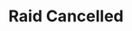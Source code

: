 ---
title: Raid Cancelled
description: Trigger for when a Twitch Raid from your channel to another channel is Cancelled
version: 0.0.36
twitchService: PubSub
variables:
  - name: raidUser
    type: string
    description: The raider's username
    value: TwitchUser123
  - name: raidUserName
    type: string
    description: The raider's login name
    value: twitchuser123
  - name: raidUserId
    type: string
    description: The raider's user id
    value: 718933593
  - name: raidUserProfileImageURL
    type: string
    description: The raider's profile image URL
  - name: raidUserProfileImageEscaped
    type: string
    description: The raider's profile image URL escaped
---